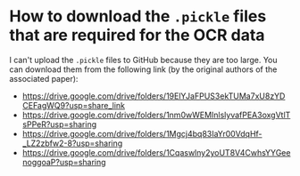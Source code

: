 # How to download the `.pickle` files that are required for the OCR data

I can't upload the `.pickle` files to GitHub because they are too large. You can download them from the following link (by the original authors of the associated paper):
- https://drive.google.com/drive/folders/19ElYJaFPUS3ekTUMa7xU8zYDCEFagWQ9?usp=share_link
- https://drive.google.com/drive/folders/1nm0wWEMInlslyvafPEA3oxgVtlTsPPeR?usp=sharing
- https://drive.google.com/drive/folders/1Mgcj4bq83IaYr00VdqHf-_LZ2zbfw2-8?usp=sharing
- https://drive.google.com/drive/folders/1Cqaswlny2yoUT8V4CwhsYYGeenoggoaP?usp=sharing